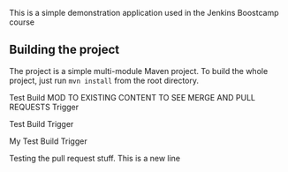 This is a simple demonstration application used in the Jenkins Boostcamp course

## Building the project

The project is a simple multi-module Maven project. To build the whole project, just run `mvn install` from the root directory.

Test Build MOD TO EXISTING CONTENT TO SEE MERGE AND PULL REQUESTS Trigger

Test Build Trigger

My Test Build Trigger

Testing the pull request stuff. This is a new line
